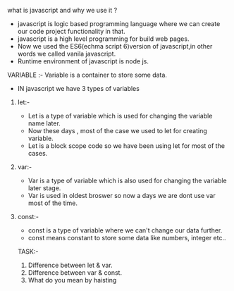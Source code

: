 what is javascript and why we use it ?

 - javascript is logic based programming language where we can create our code project functionality in that.
 - javascript is a high level programming for build web pages.
 - Now we used the ES6(echma script 6)version of javascript,in other words we called vanila javascript.
 - Runtime environment of javascript is node js.

 VARIABLE :-
 Variable is a container to store some data.
 - IN javascript we have 3 types of variables
 1. let:-
     - Let is a type of variable which is used for changing the variable name later.
     - Now these days , most of the case we used to let for creating variable.
     - Let is a block scope code so we have been using let for most of the cases.
 2. var:-
     - Var is a type of variable which is also used for changing the variable later stage.
     - Var is used in oldest broswer so now a days we are dont use var most of the time. 
 3. const:-
     - const is a type of variable where we can't change our data further.
     - const means constant to store some data like numbers, integer etc..


     TASK:-
     1. Difference between let & var.
     2. Difference between var & const.
     3. What do you mean by haisting 